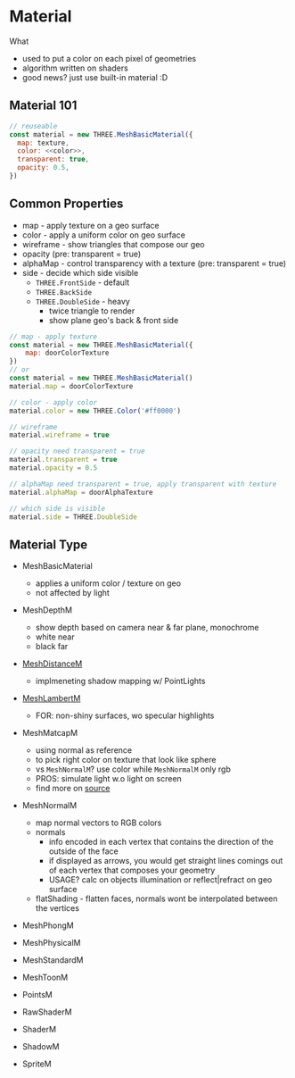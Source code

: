 # Material
What
- used to put a color on each pixel of geometries
- algorithm written on shaders
- good news? just use built-in material :D

## Material 101
```js
// reuseable
const material = new THREE.MeshBasicMaterial({
  map: texture,
  color: <<color>>,
  transparent: true,
  opacity: 0.5,
}) 
```

## Common Properties
- map - apply texture on a geo surface
- color - apply a uniform color on geo surface
- wireframe - show triangles that compose our geo
- opacity (pre: transparent = true)
- alphaMap - control transparency with a texture (pre: transparent = true)
- side - decide which side visible
    - `THREE.FrontSide` - default
    - `THREE.BackSide`
    - `THREE.DoubleSide` - heavy
      - twice triangle to render 
      - show plane geo's back & front side
```js
// map - apply texture
const material = new THREE.MeshBasicMaterial({
    map: doorColorTexture
})
// or
const material = new THREE.MeshBasicMaterial()
material.map = doorColorTexture

// color - apply color
material.color = new THREE.Color('#ff0000')

// wireframe
material.wireframe = true

// opacity need transparent = true
material.transparent = true
material.opacity = 0.5

// alphaMap need transparent = true, apply transparent with texture
material.alphaMap = doorAlphaTexture

// which side is visible
material.side = THREE.DoubleSide
```
## Material Type

- MeshBasicMaterial
  - applies a uniform color / texture on geo
  - not affected by light
- MeshDepthM
  - show depth based on camera near & far plane, monochrome
  - white near
  - black far
- [MeshDistanceM](https://threejs.org/docs/index.html?q=material#api/en/materials/MeshDistanceMaterial)
  - implmeneting shadow mapping w/ PointLights
- [MeshLambertM](https://threejs.org/docs/index.html?q=material#api/en/materials/MeshLambertMaterial)
  - FOR: non-shiny surfaces, wo specular highlights
- MeshMatcapM
  - using normal as reference
  - to pick right color on texture that look like sphere
  - vs `MeshNormalM`? use color while `MeshNormalM` only rgb
  - PROS: simulate light w.o light on screen
  - find more on [source](https://github.com/nidorx/matcaps)
- MeshNormalM
  - map normal vectors to RGB colors
  - normals
    - info encoded in each vertex that contains the direction of the outside of the face
    - if displayed as arrows, you would get straight lines comings out of each vertex that composes your geometry
    - USAGE? calc on objects illumination or reflect|refract on geo surface
  - flatShading - flatten faces, normals wont be interpolated between the vertices


  
- MeshPhongM
- MeshPhysicalM
- MeshStandardM
- MeshToonM
- PointsM
- RawShaderM
- ShaderM
- ShadowM
- SpriteM
